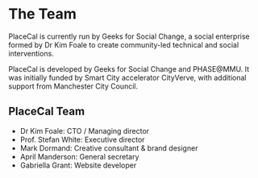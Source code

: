 # The Team

PlaceCal is currently run by Geeks for Social Change, a social enterprise formed by Dr Kim Foale to create community-led technical and social interventions.

PlaceCal is developed by Geeks for Social Change and PHASE@MMU. It was initially funded by Smart City accelerator CityVerve, with additional support from Manchester City Council.

## PlaceCal Team

* Dr Kim Foale: CTO / Managing director
* Prof. Stefan White: Executive director
* Mark Dormand: Creative consultant & brand designer
* April Manderson: General secretary
* Gabriella Grant: Website developer



